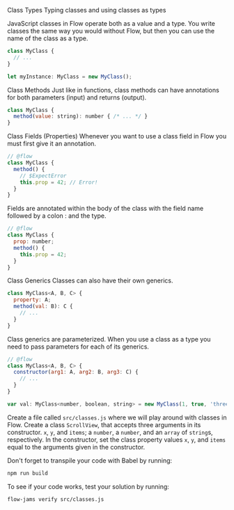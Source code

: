 Class Types
Typing classes and using classes as types

JavaScript classes in Flow operate both as a value and a type.  You write classes the same way you would without Flow, but then you can use the name of the class as a type.

```js
class MyClass {
  // ...
}

let myInstance: MyClass = new MyClass();
```

Class Methods
Just like in functions, class methods can have annotations for both parameters (input) and returns (output).

```js
class MyClass {
  method(value: string): number { /* ... */ }
}
```

Class Fields (Properties)
Whenever you want to use a class field in Flow you must first give it an annotation.

```js
// @flow
class MyClass {
  method() {
    // $ExpectError
    this.prop = 42; // Error!
  }
}
```

Fields are annotated within the body of the class with the field name followed by a colon : and the type.

```js
// @flow
class MyClass {
  prop: number;
  method() {
    this.prop = 42;
  }
}
```

Class Generics
Classes can also have their own generics.

```js
class MyClass<A, B, C> {
  property: A;
  method(val: B): C {
    // ...
  }
}
```

Class generics are parameterized. When you use a class as a type you need to pass parameters for each of its generics.

```js
// @flow
class MyClass<A, B, C> {
  constructor(arg1: A, arg2: B, arg3: C) {
    // ...
  }
}

var val: MyClass<number, boolean, string> = new MyClass(1, true, 'three');
```

Create a file called `src/classes.js` where we will play around with classes in Flow.  Create a class `ScrollView`, that accepts three arguments in its constructor.  `x`, `y`, and `items`; a `number`, a `number`, and an `array` of `string`s, respectively.  In the constructor, set the class property values `x`, `y`, and `items` equal to the arguments given in the constructor.

Don't forget to transpile your code with Babel by running:
```bash
npm run build
```

To see if your code works, test your solution by running:

```bash
flow-jams verify src/classes.js
```
